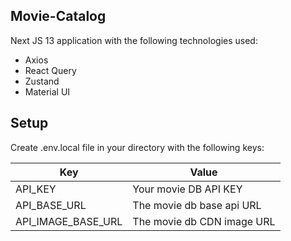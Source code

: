 ## Movie-Catalog

Next JS 13 application with the following technologies used:

- Axios
- React Query
- Zustand
- Material UI

## Setup

Create .env.local file in your directory with the following keys:

| Key                | Value                      |
| ------------------ | -------------------------- |
| API_KEY            | Your movie DB API KEY      |
| API_BASE_URL       | The movie db base api URL  |
| API_IMAGE_BASE_URL | The movie db CDN image URL |
